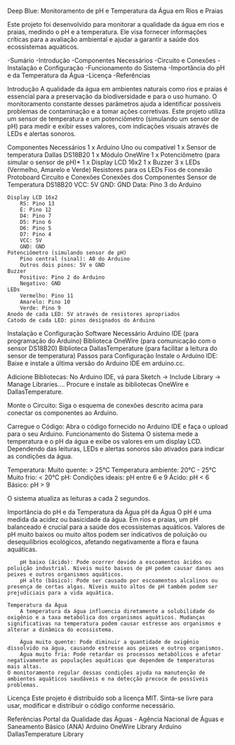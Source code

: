 Deep Blue: Monitoramento de pH e Temperatura da Água em Rios e Praias

Este projeto foi desenvolvido para monitorar a qualidade da água em rios e praias, medindo o pH e a temperatura. Ele visa fornecer informações críticas para a avaliação ambiental e ajudar a garantir a saúde dos ecossistemas aquáticos.

-Sumário
-Introdução
-Componentes Necessários
-Circuito e Conexões
-Instalação e Configuração
-Funcionamento do Sistema
-Importância do pH e da Temperatura da Água
-Licença
-Referências

Introdução
    A qualidade da água em ambientes naturais como rios e praias é essencial para a preservação da biodiversidade e para o uso humano. O monitoramento constante desses parâmetros ajuda a identificar possíveis problemas de contaminação e a tomar ações corretivas. Este projeto utiliza um sensor de temperatura e um potenciômetro (simulando um sensor de pH) para medir e exibir esses valores, com indicações visuais através de LEDs e alertas sonoros.

Componentes Necessários
    1 x Arduino Uno ou compatível
    1 x Sensor de temperatura Dallas DS18B20
    1 x Módulo OneWire
    1 x Potenciômetro (para simular o sensor de pH)*
    1 x Display LCD 16x2
    1 x Buzzer
    3 x LEDs (Vermelho, Amarelo e Verde)
    Resistores para os LEDs
    Fios de conexão
    Protoboard
Circuito e Conexões
    Conexões dos Componentes
    Sensor de Temperatura DS18B20
        VCC: 5V
        GND: GND
        Data: Pino 3 do Arduino

    Display LCD 16x2
        RS: Pino 13
        E: Pino 12
        D4: Pino 7
        D5: Pino 6
        D6: Pino 5
        D7: Pino 4
        VCC: 5V
        GND: GND
    Potenciômetro (simulando sensor de pH)
        Pino central (sinal): A0 do Arduino
        Outros dois pinos: 5V e GND
    Buzzer
        Positivo: Pino 2 do Arduino
        Negativo: GND
    LEDs
        Vermelho: Pino 11
        Amarelo: Pino 10
        Verde: Pino 9
    Anodo de cada LED: 5V através de resistores apropriados
    Catodo de cada LED: pinos designados do Arduino

Instalação e Configuração
    Software Necessário
    Arduino IDE (para programação do Arduino)
    Biblioteca OneWire (para comunicação com o sensor DS18B20)
    Biblioteca DallasTemperature (para facilitar a leitura do sensor de temperatura)
    Passos para Configuração
    Instale o Arduino IDE:
    Baixe e instale a última versão do Arduino IDE em arduino.cc.

Adicione Bibliotecas:
    No Arduino IDE, vá para Sketch -> Include Library -> Manage Libraries.... Procure e instale as bibliotecas OneWire e DallasTemperature.

Monte o Circuito:
    Siga o esquema de conexões descrito acima para conectar os componentes ao Arduino.

Carregue o Código:
    Abra o código fornecido no Arduino IDE e faça o upload para o seu Arduino.
    Funcionamento do Sistema
    O sistema mede a temperatura e o pH da água e exibe os valores em um display LCD. Dependendo das leituras, LEDs e alertas sonoros são ativados para indicar as condições da água.

Temperatura:
    Muito quente: > 25°C
    Temperatura ambiente: 20°C - 25°C
    Muito frio: < 20°C
pH:
    Condições ideais: pH entre 6 e 9
    Ácido: pH < 6
    Básico: pH > 9

O sistema atualiza as leituras a cada 2 segundos.

Importância do pH e da Temperatura da Água
    pH da Água
        O pH é uma medida da acidez ou basicidade da água. Em rios e praias, um pH balanceado é crucial para a saúde dos ecossistemas aquáticos. Valores de pH muito baixos ou muito altos podem ser indicativos de poluição ou desequilíbrios ecológicos, afetando negativamente a flora e fauna aquáticas.

        pH baixo (ácido): Pode ocorrer devido a escoamentos ácidos ou poluição industrial. Níveis muito baixos de pH podem causar danos aos peixes e outros organismos aquáticos.
        pH alto (básico): Pode ser causado por escoamentos alcalinos ou presença de certas algas. Níveis muito altos de pH também podem ser prejudiciais para a vida aquática.

    Temperatura da Água
        A temperatura da água influencia diretamente a solubilidade do oxigênio e a taxa metabólica dos organismos aquáticos. Mudanças significativas na temperatura podem causar estresse aos organismos e alterar a dinâmica do ecossistema.

        Água muito quente: Pode diminuir a quantidade de oxigênio dissolvido na água, causando estresse aos peixes e outros organismos.
        Água muito fria: Pode retardar os processos metabólicos e afetar negativamente as populações aquáticas que dependem de temperaturas mais altas.
    O monitoramento regular dessas condições ajuda na manutenção de ambientes aquáticos saudáveis e na detecção precoce de possíveis problemas.

Licença
    Este projeto é distribuído sob a licença MIT. Sinta-se livre para usar, modificar e distribuir o código conforme necessário.

Referências
    Portal da Qualidade das Águas - Agência Nacional de Águas e Saneamento Básico (ANA)
    Arduino OneWire Library
    Arduino DallasTemperature Library